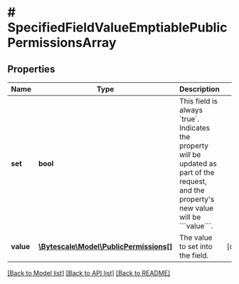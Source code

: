 # # SpecifiedFieldValueEmptiablePublicPermissionsArray

## Properties

Name | Type | Description | Notes
------------ | ------------- | ------------- | -------------
**set** | **bool** | This field is always &#x60;true&#x60;. Indicates the property *will* be updated as part of the request, and the property&#39;s new value will be &#x60;&#x60;&#x60;value&#x60;&#x60;&#x60;. |
**value** | [**\Bytescale\Model\PublicPermissions[]**](PublicPermissions.md) | The value to set into the field. | [optional]

[[Back to Model list]](../../README.md#models) [[Back to API list]](../../README.md#endpoints) [[Back to README]](../../README.md)
